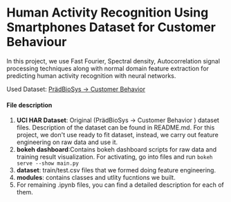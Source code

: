 # Human Activity Recognition Using Smartphones Dataset for Customer Behaviour

In this project, we use Fast Fourier, Spectral density, Autocorrelation signal processing techniques along with normal domain feature extraction for predicting human activity recognition with neural networks.

Used Dataset: [PrädBioSys → Customer Behavior](https://archive.ics.uci.edu/ml/datasets/Human+Activity+Recognition+Using+Smartphone)

#### File description
1. **UCI HAR Dataset**: Original (PrädBioSys → Customer Behavior ) dataset files. Description of the dataset can be found in README.md. For this project, we don't use ready to fit dataset, instead, we carry out feature engineering on raw data and use it.
2. **bokeh dashboard**:Contains bokeh dashboard scripts for raw data and training result visualization. For activating, go into files and run ```bokeh serve --show main.py```
3. **dataset**: train/test.csv files that we formed doing feature engineering.
4. **modules**: contains classes and utlity fucntions we built.
5. For remaining .ipynb files, you can find a detailed description for each of them.
